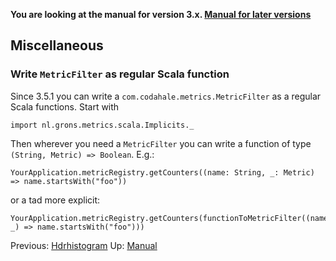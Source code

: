**You are looking at the manual for version 3.x. [Manual for later versions](/docs/Miscellaneous.md)**

## Miscellaneous

### Write `MetricFilter` as regular Scala function

Since 3.5.1 you can write a `com.codahale.metrics.MetricFilter` as a regular Scala functions. Start with

    import nl.grons.metrics.scala.Implicits._

Then wherever you need a `MetricFilter` you can write a function of type `(String, Metric) => Boolean`. E.g.:

    YourApplication.metricRegistry.getCounters((name: String, _: Metric) => name.startsWith("foo"))

or a tad more explicit:

    YourApplication.metricRegistry.getCounters(functionToMetricFilter((name, _) => name.startsWith("foo")))


Previous: [Hdrhistogram](Hdrhistogram.md) Up: [Manual](Manual.md)
